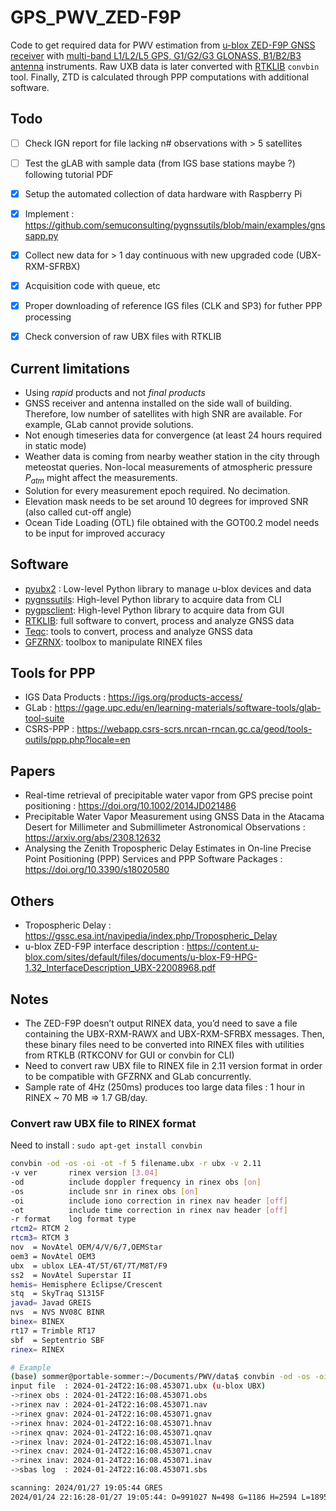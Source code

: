 # GPS_PWV_ZED-F9P
Code to get required data for PWV estimation from [u-blox ZED-F9P GNSS receiver](https://gnss.store/zed-f9p-gnss-modules/99-elt0087.html) with [multi-band L1/L2/L5 GPS, G1/G2/G3 GLONASS, B1/B2/B3 antenna](https://gnss.store/gnss-rtk-multiband-antennas/140-elt0123.html) instruments. Raw UXB data is later converted with [RTKLIB](https://github.com/rinex20/RTKLIB-demo5) `convbin` tool. Finally, ZTD is calculated through PPP computations with additional software.


## Todo
- [ ] Check IGN report for file lacking n# observations with > 5 satellites
- [ ] Test the gLAB with sample data (from IGS base stations maybe ?) following tutorial PDF
- [x] Setup the automated collection of data hardware with Raspberry Pi
- [x] Implement : https://github.com/semuconsulting/pygnssutils/blob/main/examples/gnssapp.py
- [x] Collect new data for > 1 day continuous with new upgraded code (UBX-RXM-SFRBX)
- [x] Acquisition code with queue, etc
- [x] Proper downloading of reference IGS files (CLK and SP3) for futher PPP processing
- [x] Check conversion of raw UBX files with RTKLIB


## Current limitations
* Using *rapid* products and not *final products*
* GNSS receiver and antenna installed on the side wall of building. Therefore, low number of satellites with high SNR are available. For example, GLab cannot provide solutions.
* Not enough timeseries data for convergence (at least 24 hours required in static mode)
* Weather data is coming from nearby weather station in the city through meteostat queries. Non-local measurements of atmospheric pressure $P_{atm}$ might affect the measurements.
* Solution for every measurement epoch required. No decimation.
* Elevation mask needs to be set around 10 degrees for improved SNR (also called cut-off angle)
* Ocean Tide Loading (OTL) file obtained with the GOT00.2 model needs to be input for improved accuracy


## Software
* [pyubx2](https://github.com/semuconsulting/pyubx2) : Low-level Python library to manage u-blox devices and data
* [pygnssutils](https://github.com/semuconsulting/pygnssutils): High-level Python library to acquire data from CLI
* [pygpsclient](https://github.com/semuconsulting/PyGPSClient): High-level Python library to acquire data from GUI
* [RTKLIB](https://github.com/rinex20/RTKLIB-demo5): full software to convert, process and analyze GNSS data
* [Teqc](https://www.unavco.org/software/data-processing/teqc/teqc.html): tools to convert, process and analyze GNSS data
* [GFZRNX](https://gnss.gfz-potsdam.de/services/gfzrnx): toolbox to manipulate RINEX files


## Tools for PPP
* IGS Data Products : https://igs.org/products-access/
* GLab : https://gage.upc.edu/en/learning-materials/software-tools/glab-tool-suite
* CSRS-PPP : https://webapp.csrs-scrs.nrcan-rncan.gc.ca/geod/tools-outils/ppp.php?locale=en


## Papers
* Real-time retrieval of precipitable water vapor from GPS precise point positioning : https://doi.org/10.1002/2014JD021486
* Precipitable Water Vapor Measurement using GNSS Data in the Atacama Desert for Millimeter and Submillimeter Astronomical Observations : https://arxiv.org/abs/2308.12632
* Analysing the Zenith Tropospheric Delay Estimates in On-line Precise Point Positioning (PPP) Services and PPP Software Packages : https://doi.org/10.3390/s18020580


## Others
* Tropospheric Delay : https://gssc.esa.int/navipedia/index.php/Tropospheric_Delay
* u-blox ZED-F9P interface description : https://content.u-blox.com/sites/default/files/documents/u-blox-F9-HPG-1.32_InterfaceDescription_UBX-22008968.pdf


## Notes
* The ZED-F9P doesn’t output RINEX data, you’d need to save a file containing the UBX-RXM-RAWX and UBX-RXM-SFRBX messages. Then, these binary files need to be converted into RINEX files with utilities from RTKLB (RTKCONV for GUI or convbin for CLI)
* Need to convert raw UBX file to RINEX file in 2.11 version format in order to be compatible with GFZRNX and GLab concurrently.
* Sample rate of 4Hz (250ms) produces too large data files : 1 hour in RINEX ~ 70 MB => 1.7 GB/day.

### Convert raw UBX file to RINEX format

Need to install : `sudo apt-get install convbin`

```bash
convbin -od -os -oi -ot -f 5 filename.ubx -r ubx -v 2.11
-v ver       rinex version [3.04]
-od          include doppler frequency in rinex obs [on]
-os          include snr in rinex obs [on]
-oi          include iono correction in rinex nav header [off]
-ot          include time correction in rinex nav header [off]
-r format    log format type
rtcm2= RTCM 2
rtcm3= RTCM 3
nov  = NovAtel OEM/4/V/6/7,OEMStar
oem3 = NovAtel OEM3
ubx  = ublox LEA-4T/5T/6T/7T/M8T/F9
ss2  = NovAtel Superstar II
hemis= Hemisphere Eclipse/Crescent
stq  = SkyTraq S1315F
javad= Javad GREIS
nvs  = NVS NV08C BINR
binex= BINEX
rt17 = Trimble RT17
sbf  = Septentrio SBF
rinex= RINEX

# Example
(base) sommer@portable-sommer:~/Documents/PWV/data$ convbin -od -os -oi -ot -f 5 2024-01-24T22:16:08.453071.ubx -r ubx -v 2.11
input file  : 2024-01-24T22:16:08.453071.ubx (u-blox UBX)
->rinex obs : 2024-01-24T22:16:08.453071.obs
->rinex nav : 2024-01-24T22:16:08.453071.nav
->rinex gnav: 2024-01-24T22:16:08.453071.gnav
->rinex hnav: 2024-01-24T22:16:08.453071.hnav
->rinex qnav: 2024-01-24T22:16:08.453071.qnav
->rinex lnav: 2024-01-24T22:16:08.453071.lnav
->rinex cnav: 2024-01-24T22:16:08.453071.cnav
->rinex inav: 2024-01-24T22:16:08.453071.inav
->sbas log  : 2024-01-24T22:16:08.453071.sbs

scanning: 2024/01/27 19:05:44 GRES
2024/01/24 22:16:28-01/27 19:05:44: O=991027 N=498 G=1186 H=2594 L=1895 S=494976 E=8
```

